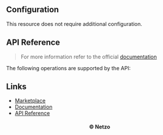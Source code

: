 ## Configuration

This resource does not require additional configuration.

## API Reference

> For more information refer to the official [documentation](#links)

The following operations are supported by the API:

## Links

- [Marketplace](https://app.netzo.io/resources/resource-http-activecampaign)
- [Documentation](https://developers.activecampaign.com)
- [API Reference](https://developers.activecampaign.com/reference/overview)

<div align="center">
  <h4>© Netzo</h4>
</div>
